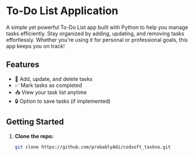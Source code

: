 # To-Do List Application

A simple yet powerful To-Do List app built with Python to help you manage tasks efficiently. Stay organized by adding, updating, and removing tasks effortlessly. Whether you're using it for personal or professional goals, this app keeps you on track!

## Features
- 📝 Add, update, and delete tasks
- ✅ Mark tasks as completed
- 📥 View your task list anytime
- 🔒 Option to save tasks (if implemented)

## Getting Started

1. **Clone the repo:**
   ```bash
   git clone https://github.com/probablyAdi/codsoft_taskno.git
